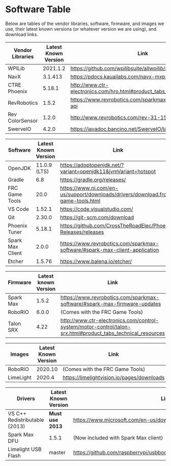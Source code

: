 # Software Table
Below are tables of the vendor libraries, software, firmware, and images we use, their latest known versions (or whatever version we are using), and download links. 

| Vendor Libraries | Latest Known Version | Link |
|------------------|----------------------|------|
| WPILib           | 2021.1.2             | https://github.com/wpilibsuite/allwpilib/releases
| NavX             | 3.1.413              | https://pdocs.kauailabs.com/navx-mxp/software/ 
| CTRE Phoenix     | 5.18.1               | http://www.ctr-electronics.com/hro.html#product_tabs_technical_resources
| RevRobotics      | 1.5.2                | https://www.revrobotics.com/sparkmax-software/#java-api 
| Rev ColorSensor  | 1.2.0                | http://www.revrobotics.com/rev-31-1557/
| SwerveIO         | 4.2.0                | https://javadoc.bancino.net/SwerveIO/latest

| Software         | Latest Known Version | Link |
|------------------|----------------------|------|
| OpenJDK          | 11.0.9 (LTS)         | https://adoptopenjdk.net/?variant=openjdk11&jvmVariant=hotspot
| Gradle           | 6.8                  | https://gradle.org/releases/
| FRC Game Tools   | 20.0                 | https://www.ni.com/en-us/support/downloads/drivers/download.frc-game-tools.html
| VS Code          | 1.52.1               | https://code.visualstudio.com/
| Git              | 2.30.0               | https://git-scm.com/download
| Phoenix Tuner    | 5.18.1               | https://github.com/CrossTheRoadElec/Phoenix-Releases/releases
| Spark Max Client | 2.0.0                | https://www.revrobotics.com/sparkmax-software/#spark-max-client-application
| Etcher           | 1.5.76               | https://www.balena.io/etcher/

| Firmware  | Latest known Version | Link |
|-----------|----------------------|------|
| Spark Max | 1.5.2                | https://www.revrobotics.com/sparkmax-software/#spark-max-firmware-updates
| RoboRIO   | 6.0.0                | (Comes with the FRC Game Tools)
| Talon SRX | 4.22                 | http://www.ctr-electronics.com/control-system/motor-control/talon-srx.html#product_tabs_technical_resources

| Images    | Latest Known Version | Link |
|-----------|----------------------|------|
| RoboRIO   | 2020.10              | (Comes with the FRC Game Tools)
| LimeLight | 2020.4               | https://limelightvision.io/pages/downloads

| Drivers                       | Latest Known Version | Link |
|-------------------------------|----------------------|------|
| VS C++ Redistributable (2013) | **Must use 2013**    | https://www.microsoft.com/en-us/download/details.aspx?id=40784
| Spark Max DFU                 | 1.5.1                | (Now included with Spark Max client)
| Limelight USB Flash           | master               | https://github.com/raspberrypi/usbboot/raw/master/win32/rpiboot_setup.exe
